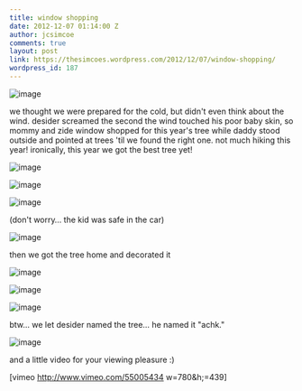 ```yaml
---
title: window shopping
date: 2012-12-07 01:14:00 Z
author: jcsimcoe
comments: true
layout: post
link: https://thesimcoes.wordpress.com/2012/12/07/window-shopping/
wordpress_id: 187
---
```


![image](/public/assets/tumblr_melj6eFdBK1qb8l8q.jpg)




we thought we were prepared for the cold, but didn't even think about the wind. desider screamed the second the wind touched his poor baby skin, so mommy and zide window shopped for this year's tree while daddy stood outside and pointed at trees 'til we found the right one. not much hiking this year! ironically, this year we got the best tree yet!




![image](/public/assets/tumblr_mell92Axe61qb8l8q.jpg)




![image](/public/assets/tumblr_melnkb4X5S1qb8l8q.jpg)




![image](/public/assets/tumblr_melnrzAH6H1qb8l8q.jpg)




(don't worry… the kid was safe in the car)




![image](/public/assets/tumblr_melnt58cqy1qb8l8q.jpg)




then we got the tree home and decorated it 




![image](/public/assets/tumblr_memza68vgo1qb8l8q.jpg)




![image](/public/assets/tumblr_memzbhudb51qb8l8q.jpg)




![image](/public/assets/tumblr_memzd2LPry1qb8l8q.jpg)




btw… we let desider named the tree… he named it "achk."




![image](/public/assets/tumblr_memzf3pOYb1qb8l8q.jpg)




and a little video for your viewing pleasure :)




[vimeo http://www.vimeo.com/55005434 w=780&h;=439]
